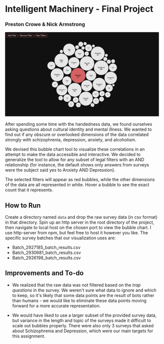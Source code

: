 # Intelligent Machinery - Final Project
### Preston Crowe & Nick Armstrong

![Bubble Map Screenshot 1](./screenshots/bubble1.png)

After spending some time with the handedness data, we found ourselves asking questions about cultural identity and mental illness. We wanted to find out if any obscure or overlooked dimensions of the data correlated strongly with schizophrenia, depression, anxiety, and alcoholism.

We devised this bubble chart tool to visualize these correlations in an attempt to make the data accessible and interactive. We decided to generalize the tool to allow for any subset of legal filters with an AND relationship (for instance, the default shows only answers from surveys were the subject said yes to Anxiety AND Depression).

The selected filters will appear as red bubbles, while the other dimensions of the data are all represented in white. Hover a bubble to see the exact count that it represents.

## How to Run
Create a directory named `data` and drop the raw survey data (in csv format) in that directory. Spin up an http server in the root directory of the project, then navigate to local host on the chosen port to view the bubble chart. I use http-server from npm, but feel free to host it however you like. The specific survey batches that our visualization uses are:
- Batch_2927185_batch_results.csv
- Batch_2930681_batch_results.csv
- Batch_2926198_batch_results.csv

## Improvements and To-do
- We realized that the raw data was not filtered based on the *trap questions* in the survey. We weren't sure what data to ignore and which to keep, so it's likely that some data points are the result of bots rather than humans - we would like to eliminate these data points moving forward for a more accurate representation.

- We would have liked to use a larger subset of the provided survey data, but variance in the length and topic of the surveys made it difficult to scale out bubbles properly. There were also only 3 surveys that asked about Schizophrenia and Depression, which were our main targets for this assignment.
